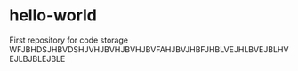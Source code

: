 # hello-world
First repository for code storage
WFJBHDSJHBVDSHJVHJBVHJBVHJBVFAHJBVJHBFJHBLVEJHLBVEJBLHVEJLBJBLEJBLE
